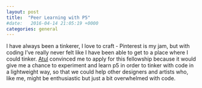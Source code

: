 ```yaml
---
layout: post
title:  "Peer Learning with P5"
#date:   2016-04-14 21:05:19 +0000
categories: general
---
```


I have always been a tinkerer, I love to craft - Pinterest is my jam, but with coding I’ve really never felt like I have been able to get to a place where I could tinker. [Atul](https://twitter.com/toolness) convinced me to apply for this fellowship because it would give me a chance to experiment and learn p5 in order to tinker with code in a lightweight way, so that we could help other designers and artists who, like me, might be enthusiastic but just a bit overwhelmed with code. 
